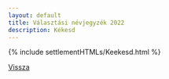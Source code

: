 ```yaml
---
layout: default
title: Választási névjegyzék 2022
description: Kékesd
---
```


{% include settlementHTMLs/Keekesd.html %}

[Vissza](../)